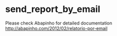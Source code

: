 # send_report_by_email
Please check Abapinho for detailed documentation
http://abapinho.com/2012/02/relatorio-por-email
